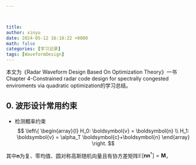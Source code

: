 ```yaml
---



title: 
author: xinyu
date: 2024-05-12 16:18:22 +0800
math: false
categories: [学习记录]
tags: [WaveformDesign]
---
```


本文为《Radar Waveform Design Based On Optimization Theory》一书Chapter 4-Constrained radar code design for spectrally congested enviroments via quadratic optimization的学习总结。

## 0. 波形设计常用约束

- 检测概率约束
$$
\left\{
\begin{array}{l}
H_0: \boldsymbol{v} = \boldsymbol{n} \\
H_1: \boldsymbol{v} = \alpha_T \boldsymbol{c}+\boldsymbol{n}
\end{array}
\right.
$$

其中$\boldsymbol{n}$为复、零均值、圆对称高斯随机向量且有协方差矩阵$\mathbb{E}[\boldsymbol{n}\boldsymbol{n}^\dagger]=\boldsymbol{M}$，